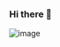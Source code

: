 ### Hi there 👋
![image](https://user-images.githubusercontent.com/94151800/190027628-6f804c87-f8b6-4b80-9c65-ac8ea58ffe60.png)


<!--
**andresguerrero270895/andresguerrero270895** is a ✨ _special_ ✨ repository because its `README.md` (this file) appears on your GitHub profile.

Here are some ideas to get you started:

- 🔭 I’m currently working on ...
- 🌱 I’m currently learning ...
- 👯 I’m looking to collaborate on ...
- 🤔 I’m looking for help with ...
- 💬 Ask me about ...
- 📫 How to reach me: ...
- 😄 Pronouns: ...
- ⚡ Fun fact: ...
-->
